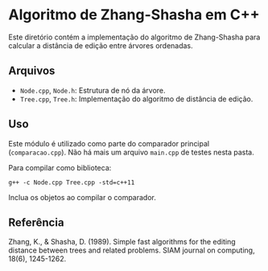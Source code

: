# Algoritmo de Zhang-Shasha em C++

Este diretório contém a implementação do algoritmo de Zhang-Shasha para calcular a distância de edição entre árvores ordenadas.

## Arquivos
- `Node.cpp`, `Node.h`: Estrutura de nó da árvore.
- `Tree.cpp`, `Tree.h`: Implementação do algoritmo de distância de edição.

## Uso
Este módulo é utilizado como parte do comparador principal (`comparacao.cpp`). Não há mais um arquivo `main.cpp` de testes nesta pasta.

Para compilar como biblioteca:
```
g++ -c Node.cpp Tree.cpp -std=c++11
```
Inclua os objetos ao compilar o comparador.

## Referência
Zhang, K., & Shasha, D. (1989). Simple fast algorithms for the editing distance between trees and related problems. SIAM journal on computing, 18(6), 1245-1262.